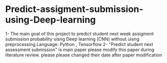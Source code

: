 # Predict-assigment-submission-using-Deep-learning
1- The main goal of this project to predict student next week assigment submission probability uisng Deep learning (CNN) without uisng preprocessing 
Language: Python , Tensorflow
2- "Predict student next assessment submission" is main paper please modify this paper during literature review. please please changed their date after paper modification 
